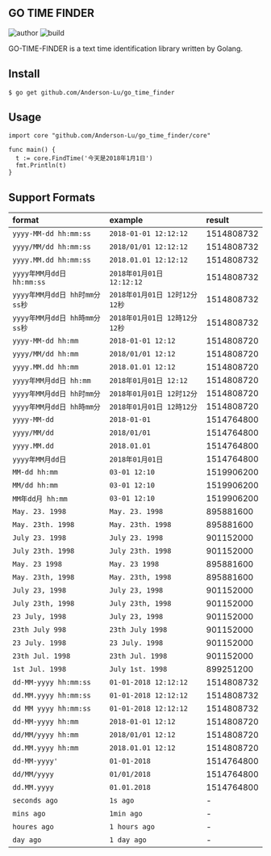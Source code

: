 GO TIME FINDER
---

![author](https://img.shields.io/badge/author-anderson--lu-yellow.svg?longCache=true&style=flat-square)
![build](https://img.shields.io/badge/build-passing-green.svg?longCache=true&style=flat-square)

GO-TIME-FINDER is a text time identification library written by Golang.

Install
---

```shell
$ go get github.com/Anderson-Lu/go_time_finder
```

Usage
---

```golang
import core "github.com/Anderson-Lu/go_time_finder/core"

func main() {
  t := core.FindTime('今天是2018年1月1日')
  fmt.Println(t)
}
```


Support Formats
---

|format|example|result|
|:-|:-|:-|
|`yyyy-MM-dd hh:mm:ss`|`2018-01-01 12:12:12`|1514808732|
|`yyyy/MM/dd hh:mm:ss`|`2018/01/01 12:12:12`|1514808732|
|`yyyy.MM.dd hh:mm:ss`|`2018.01.01 12:12:12`|1514808732|
|`yyyy年MM月dd日 hh:mm:ss`|`2018年01月01日 12:12:12`|1514808732|
|`yyyy年MM月dd日 hh时mm分ss秒`|`2018年01月01日 12时12分12秒`|1514808732|
|`yyyy年MM月dd日 hh時mm分ss秒`|`2018年01月01日 12時12分12秒`|1514808732|
|`yyyy-MM-dd hh:mm`|`2018-01-01 12:12`|1514808720|
|`yyyy/MM/dd hh:mm`|`2018/01/01 12:12`|1514808720|
|`yyyy.MM.dd hh:mm`|`2018.01.01 12:12`|1514808720|
|`yyyy年MM月dd日 hh:mm`|`2018年01月01日 12:12`|1514808720|
|`yyyy年MM月dd日 hh时mm分`|`2018年01月01日 12时12分`|1514808720|
|`yyyy年MM月dd日 hh時mm分`|`2018年01月01日 12時12分`|1514808720|
|`yyyy-MM-dd`|`2018-01-01`|1514764800|
|`yyyy/MM/dd`|`2018/01/01`|1514764800|
|`yyyy.MM.dd`|`2018.01.01`|1514764800|
|`yyyy年MM月dd日`|`2018年01月01日`|1514764800|
|`MM-dd hh:mm`|`03-01 12:10`|1519906200|
|`MM/dd hh:mm`|`03-01 12:10`|1519906200|
|`MM年dd月 hh:mm`|`03-01 12:10`|1519906200|
|`May. 23. 1998`|`May. 23. 1998`|895881600|
|`May. 23th. 1998`|`May. 23th. 1998`|895881600|
|`July 23. 1998`|`July 23. 1998`|901152000|
|`July 23th. 1998`|`July 23th. 1998`|901152000|
|`May. 23 1998`|`May. 23 1998`|895881600|
|`May. 23th, 1998`|`May. 23th, 1998`|895881600|
|`July 23, 1998`|`July 23, 1998`|901152000|
|`July 23th, 1998`|`July 23th, 1998`|901152000|
|`23 July, 1998`|`July 23, 1998`|901152000|
|`23th July 998`|`23th July 1998`|901152000|
|`23 July. 1998`|`23 July. 1998`|901152000|
|`23th Jul. 1998`|`23th Jul. 1998`|901152000|
|`1st Jul. 1998`|`July 1st. 1998`|899251200|
|`dd-MM-yyyy hh:mm:ss`|`01-01-2018 12:12:12`|1514808732|
|`dd.MM.yyyy hh:mm:ss`|`01-01-2018 12:12:12`|1514808732|
|`dd MM yyyy hh:mm:ss`|`01-01-2018 12:12:12`|1514808732|
|`dd-MM-yyyy hh:mm`|`2018-01-01 12:12`|1514808720|
|`dd/MM/yyyy hh:mm`|`2018/01/01 12:12`|1514808720|
|`dd.MM.yyyy hh:mm`|`2018.01.01 12:12`|1514808720|
|`dd-MM-yyyy'`|`01-01-2018`|1514764800|
|`dd/MM/yyyy`|`01/01/2018`|1514764800|
|`dd.MM.yyyy`|`01.01.2018`|1514764800|
|`seconds ago`|`1s ago`|-|
|`mins ago`|`1min ago`|-|
|`houres ago`|`1 hours ago`|-|
|`day ago`|`1 day ago`|-|
